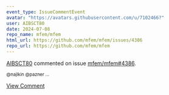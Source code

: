 ```yaml
---
event_type: IssueCommentEvent
avatar: "https://avatars.githubusercontent.com/u/7102466?"
user: AIBSCT80
date: 2024-07-08
repo_name: mfem/mfem
html_url: https://github.com/mfem/mfem/issues/4386
repo_url: https://github.com/mfem/mfem
---
```


<a href='https://github.com/AIBSCT80' target='_blank'>AIBSCT80</a> commented on issue <a href='https://github.com/mfem/mfem/issues/4386' target='_blank'>mfem/mfem#4386</a>.

<small>@najlkin @pazner ...</small>

<a href='https://github.com/mfem/mfem/issues/4386' target='_blank'>View Comment</a>